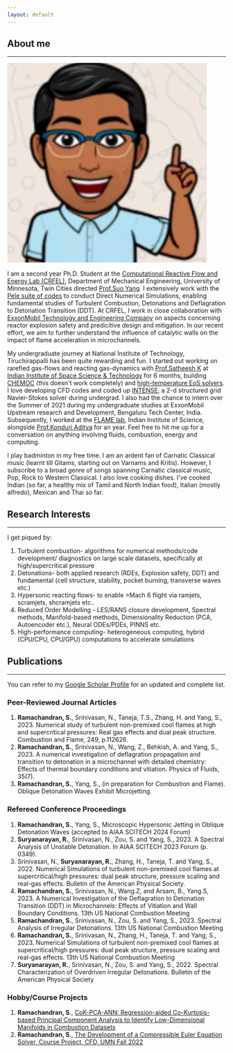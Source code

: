 ```yaml
---
layout: default
---
```


## About me 
---
<img class="profile-picture" src="profile.jpg">

I am a second year Ph.D. Student at the [Computational Reactive Flow and Energy Lab (CRFEL)](https://crfel.umn.edu/), Department of Mechanical Engineering, University of Minnesota, Twin Cities directed [Prof.Suo Yang](https://cse.umn.edu/me/suo-yang). I extensively work with the [Pele suite of codes](https://amrex-combustion.github.io/) to conduct Direct Numerical Simulations, enabling fundamental studies of Turbulent Combustion, Detonations and Deflagration to Detonation Transition (DDT). At CRFEL, I work in close collaboration with [ExxonMobil Technology and Engineering Company](https://corporate.exxonmobil.com/) on aspects concerning reactor explosion safety and predicitive design and mitigation. In our recent effort, we aim to further understand the influence of catalytic walls on the impact of flame acceleration in microchannels. 

My undergraduate journey at National Institute of Technology, Tiruchirappalli has been quite rewarding and fun. I started out working on rarefied gas-flows and reacting gas-dynamics with [Prof.Satheesh K](https://www.iist.ac.in/aerospace/satheeshk) at [Indian Institute of Space Science & Technology](https://www.iist.ac.in/aboutus/institute) for 6 months, building [CHEMOC](https://github.com/RSuryaNarayan/CHEMOC) (this doesn't work completely) and [high-temperature EoS solvers](https://github.com/RSuryaNarayan/High-Temperature-Gas-Dynamics). I love developing CFD codes and coded up [INTENSE](https://github.com/RSuryaNarayan/INT--E--NSE), a 2-d structured grid Navier-Stokes solver during undergrad. I also had the chance to intern over the Summer of 2021 during my undergraduate studies at ExxonMobil Upstream research and Development, Bengaluru Tech Center, India. Subsequently, I worked at the [FLAME lab](http://cds.iisc.ac.in/faculty/konduriadi/), Indian Institute of Science, alongside [Prof.Konduri Aditya](https://cds.iisc.ac.in/people/faculty/name/konduri-aditya/) for an year. Feel free to hit me up for a conversation on anything involving fluids, combustion, energy and computing. 

I play badminton in my free time. I am an ardent fan of Carnatic Classical music (learnt till Gitams, starting out on Varnams and Kritis). However, I subscribe to a broad genre of songs spanning Carnatic classical music, Pop, Rock to Western Classical. I also love cooking dishes. I've cooked Indian (so far, a healthy mix of Tamil and North Indian food), Italian (mostly alfredo), Mexican and Thai so far.  

## Research Interests
---
I get piqued by:
1. Turbulent combustion- algorithms for numerical methods/code development/ diagnostics on large scale datasets, specifically at high/supercritical pressure
2. Detonations- both applied research (RDEs, Explosion safety, DDT) and fundamental (cell structure, stability, pocket burning, transverse waves etc.)
3. Hypersonic reacting flows- to enable >Mach 6 flight via ramjets, scramjets, shcramjets etc..
4. Reduced Order Modelling - LES/RANS closure development, Spectral methods, Manifold-based methods, Dimensionality Reduction (PCA, Autoencoder etc.), Neural ODEs/PDEs, PINNS etc.
5. High-performance computing- heterogeneous computing, hybrid (CPU/CPU, CPU/GPU) computations to accelerate simulations

## Publications
---
You can refer to my [Google Scholar Profile](https://scholar.google.com/citations?user=7sn3bjwAAAAJ&hl=en) for an updated and complete list. 
### Peer-Reviewed Journal Articles
1. **Ramachandran, S.**, Srinivasan, N., Taneja, T.S., Zhang, H. and Yang, S., 2023. Numerical study of turbulent non-premixed cool flames at high and supercritical pressures: Real gas effects and dual peak structure. Combustion and Flame, 249, p.112626.
2. **Ramachandran, S.**, Srinivasan, N., Wang, Z., Behkish, A. and Yang, S., 2023. A numerical investigation of deflagration propagation and transition to detonation in a microchannel with detailed chemistry: Effects of thermal boundary conditions and vitiation. Physics of Fluids, 35(7).
3. **Ramachandran, S.**, Yang, S., (in preparation for Combustion and Flame). Oblique Detonation Waves Exhibit Microjetting.

### Refereed Conference Proceedings
1. **Ramachandran, S.**, Yang, S., Microscopic Hypersonic Jetting in Oblique Detonation Waves (accepted to AIAA SCITECH 2024 Forum)
2. **Suryanarayan, R.**, Srinivasan, N., Zou, S. and Yang, S., 2023. A Spectral Analysis of Unstable Detonation. In AIAA SCITECH 2023 Forum (p. 0349).
3. Srinivasan, N., **Suryanarayan, R.**, Zhang, H., Taneja, T. and Yang, S., 2022. Numerical Simulations of turbulent non-premixed cool flames at supercritical/high pressures: dual peak structure, pressure scaling and real-gas effects. Bulletin of the American Physical Society.
4. **Ramachandran, S.**, Srinivasan, N., Wang.Z, and Arsam, B., Yang.S, 2023. A Numerical Investigation of the Deflagration to Detonation Transition (DDT) in Microchannels: Effects of Vitiation and Wall Boundary Conditions. 13th US National Combustion Meeting
5. **Ramachandran, S.**, Srinivasan, N., Zou, S. and Yang, S., 2023. Spectral Analysis of Irregular Detonations. 13th US National Combustion Meeting
6. **Ramachandran, S.**, Srinivasan, N., Zhang, H., Taneja, T. and Yang, S., 2023. Numerical Simulations of turbulent non-premixed cool flames at supercritical/high pressures: dual peak structure, pressure scaling and real-gas effects. 13th US National Combustion Meeting
7. **Suryanarayan, R.**, Srinivasan, N., Zou, S. and Yang, S., 2022. Spectral Characterization of Overdriven Irregular Detonations. Bulletin of the American Physical Society

### Hobby/Course Projects
1. **Ramachandran, S**., [CoK-PCA-ANN: Regression-aided Co-Kurtosis-based Principal Component Analysis to Identify Low-Dimensional Manifolds in Combustion Datasets](http://dx.doi.org/10.13140/RG.2.2.19489.79207/1)
2. **Ramachandran, S**., [The Development of a Compressible Euler Equation Solver, Course Project, CFD, UMN Fall 2022](https://github.com/RSuryaNarayan/Compressible-Euler-Finite-Difference/blob/main/CFD_Final_project.pdf)
